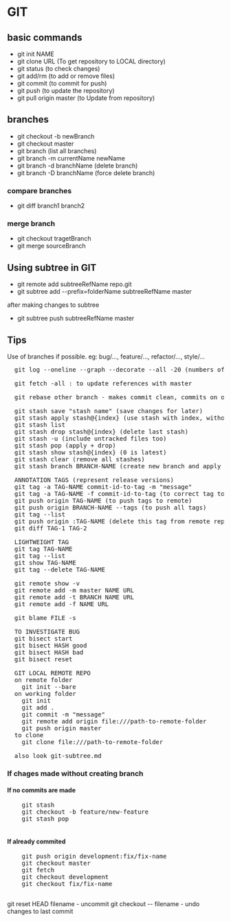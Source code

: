 # GIT

## basic commands

- git init NAME
- git clone URL (To get repository to LOCAL directory)
- git status (to check changes)
- git add/rm (to add or remove files)
- git commit (to commit for push)
- git push (to update the repository)
- git pull origin master (to Update from repository)

## branches

- git checkout -b newBranch
- git checkout master
- git branch (list all branches)
- git branch -m currentName newName
- git branch -d branchName (delete branch)
- git branch -D branchName (force delete branch)

### compare branches

- git diff branch1 branch2

### merge branch

- git checkout tragetBranch
- git merge sourceBranch

## Using subtree in GIT

- git remote add subtreeRefName repo.git
- git subtree add --prefix=folderName subtreeRefName master

after making changes to subtree

- git subtree push subtreeRefName master

## Tips

Use of branches if possible. eg: bug/..., feature/..., refactor/..., style/...

<pre>
  git log --oneline --graph --decorate --all -20 (numbers of commits to display)

  git fetch -all : to update references with master

  git rebase other branch - makes commit clean, commits on other branch applied first and commits on current branch added, fast forward merge possible

  git stash save "stash name" (save changes for later)
  git stash apply stash@{index} (use stash with index, without stash@{index} uses last one)
  git stash list
  git stash drop stash@{index} (delete last stash)
  git stash -u (include untracked files too)
  git stash pop (apply + drop)
  git stash show stash@{index} (0 is latest)
  git stash clear (remove all stashes)
  git stash branch BRANCH-NAME (create new branch and apply the stash, and drop stash, useful if changed made but should be in other branch)

  ANNOTATION TAGS (represent release versions)
  git tag -a TAG-NAME commit-id-to-tag -m "message"
  git tag -a TAG-NAME -f commit-id-to-tag (to correct tag to other commit, use force option)
  git push origin TAG-NAME (to push tags to remote)
  git push origin BRANCH-NAME --tags (to push all tags)
  git tag --list
  git push origin :TAG-NAME (delete this tag from remote repo)
  git diff TAG-1 TAG-2

  LIGHTWEIGHT TAG
  git tag TAG-NAME
  git tag --list
  git show TAG-NAME
  git tag --delete TAG-NAME

  git remote show -v
  git remote add -m master NAME URL
  git remote add -t BRANCH NAME URL
  git remote add -f NAME URL

  git blame FILE -s

  TO INVESTIGATE BUG
  git bisect start
  git bisect HASH good
  git bisect HASH bad
  git bisect reset

  GIT LOCAL REMOTE REPO
  on remote folder
    git init --bare
  on working folder
    git init
    git add .
    git commit -m "message"
    git remote add origin file:///path-to-remote-folder
    git push origin master
  to clone
    git clone file:///path-to-remote-folder

  also look git-subtree.md
</pre>

### If chages made without creating branch

#### If no commits are made

  <pre>
    git stash
    git checkout -b feature/new-feature
    git stash pop
  </pre>

#### If already commited

  <pre>
    git push origin development:fix/fix-name
    git checkout master
    git fetch
    git checkout development
    git checkout fix/fix-name
  </pre>

  git reset HEAD filename - uncommit
  git checkout -- filename - undo changes to last commit
